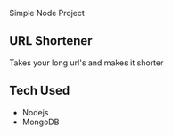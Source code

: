 Simple Node Project

## URL Shortener
Takes your long url's and makes it shorter

## Tech Used
- Nodejs
- MongoDB
